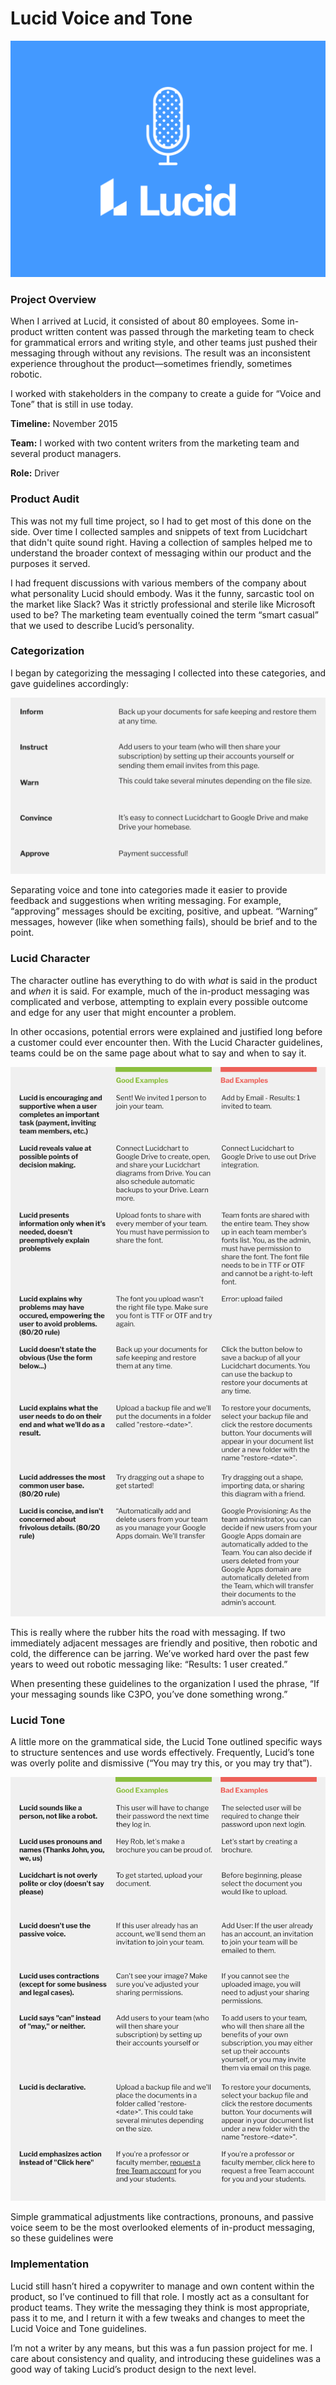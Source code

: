 # Lucid Voice and Tone

![](cover.png)

### Project Overview
When I arrived at Lucid, it consisted of about 80 employees. Some in-product written content was passed through the marketing team to check for grammatical errors and writing style, and other teams just pushed their messaging through without any revisions. The result was an inconsistent experience throughout the product—sometimes friendly, sometimes robotic.

 I worked with stakeholders in the company to create a guide for “Voice and Tone” that is still in use today.

**Timeline:** November 2015

**Team:** I worked with two content writers from the marketing team and several product managers.

**Role:** Driver

### Product Audit
This was not my full time project, so I had to get most of this done on the side. Over time I collected samples and snippets of text from Lucidchart that didn't quite sound right. Having a collection of samples helped me to understand the broader context of messaging within our product and the purposes it served.

I had frequent discussions with various members of the company about what personality Lucid should embody. Was it the funny, sarcastic tool on the market like Slack? Was it strictly professional and sterile like Microsoft used to be? The marketing team eventually coined the term “smart casual” that we used to describe Lucid’s personality.

### Categorization
I  began by categorizing the messaging I collected into these categories, and gave guidelines accordingly:

![Categories of Lucid Voice](categories.png)

Separating voice and tone into categories made it easier to provide feedback and suggestions when writing messaging. For example, “approving” messages should be exciting, positive, and upbeat. “Warning” messages, however (like when something fails), should be brief and to the point.

### Lucid Character
The character outline has everything to do with _what_ is said in the product and _when_ it is said. For example, much of the in-product messaging was complicated and verbose, attempting to explain every possible outcome and edge for any user that might encounter a problem. 

In other occasions, potential errors were explained and justified long before a customer could ever encounter then. With the Lucid Character guidelines, teams could be on the same page about what to say and when to say it.

![Examples of Lucid Character](character.png)

This is really where the rubber hits the road with messaging. If two immediately adjacent messages are friendly and positive, then robotic and cold, the difference can be jarring. We’ve worked hard over the past few years to weed out robotic messaging like: “Results: 1 user created.”

When presenting these guidelines to the organization I used the phrase, “If your messaging sounds like C3PO, you’ve done something wrong.”

### Lucid Tone
A little more on the grammatical side, the Lucid Tone outlined specific ways to structure sentences and use words effectively. Frequently, Lucid’s tone was overly polite and dismissive (“You may try this, or you may try that”). 

![Examples of Lucid Tone](tone.png)

Simple grammatical adjustments like contractions, pronouns, and passive voice seem to be the most overlooked elements of in-product messaging, so these guidelines were 

### Implementation
Lucid still hasn’t hired a copywriter to manage and own content within the product, so I’ve continued to fill that role. I mostly act as a consultant for product teams. They write the messaging they think is most appropriate, pass it to me, and I return it with a few tweaks and changes to meet the Lucid Voice and Tone guidelines.

I’m not a writer by any means, but this was a fun passion project for me. I care about consistency and quality, and introducing these guidelines was a good way of taking Lucid’s product design to the next level.
